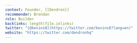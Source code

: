 ```yaml
---
context: Founder, [[Dendron]]
recommender: Brendan
role: Builder
backlinks: length(file.inlinks)
twitter: "[@kevins8](https://twitter.com/kevins8?lang=en)"
website: "https://twitter.com/dendronhq"
---
```


